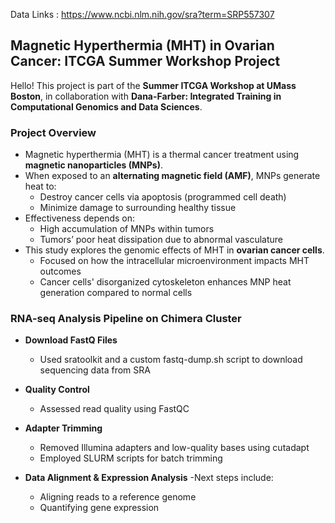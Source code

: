 Data Links : https://www.ncbi.nlm.nih.gov/sra?term=SRP557307
## Magnetic Hyperthermia (MHT) in Ovarian Cancer: ITCGA Summer Workshop Project

Hello! This project is part of the **Summer ITCGA Workshop at UMass Boston**, in collaboration with **Dana-Farber: Integrated Training in Computational Genomics and Data Sciences**.

###  Project Overview
- Magnetic hyperthermia (MHT) is a thermal cancer treatment using **magnetic nanoparticles (MNPs)**.
- When exposed to an **alternating magnetic field (AMF)**, MNPs generate heat to:
  - Destroy cancer cells via apoptosis (programmed cell death)
  - Minimize damage to surrounding healthy tissue
- Effectiveness depends on:
  - High accumulation of MNPs within tumors
  - Tumors’ poor heat dissipation due to abnormal vasculature
- This study explores the genomic effects of MHT in **ovarian cancer cells**.
  - Focused on how the intracellular microenvironment impacts MHT outcomes
  - Cancer cells' disorganized cytoskeleton enhances MNP heat generation compared to normal cells

### RNA-seq Analysis Pipeline on Chimera Cluster

- **Download FastQ Files**
  - Used sratoolkit and a custom fastq-dump.sh script to download sequencing data from SRA

- **Quality Control**
  - Assessed read quality using FastQC

- **Adapter Trimming**
  - Removed Illumina adapters and low-quality bases using cutadapt
  - Employed SLURM scripts for batch trimming

- **Data Alignment & Expression Analysis**
  -Next steps include:
    - Aligning reads to a reference genome
    - Quantifying gene expression


